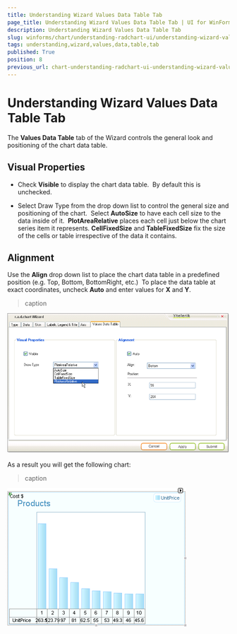 ```yaml
---
title: Understanding Wizard Values Data Table Tab
page_title: Understanding Wizard Values Data Table Tab | UI for WinForms Documentation
description: Understanding Wizard Values Data Table Tab
slug: winforms/chart/understanding-radchart-ui/understanding-wizard-values-data-table-tab
tags: understanding,wizard,values,data,table,tab
published: True
position: 8
previous_url: chart-understanding-radchart-ui-understanding-wizard-values-data-table-tab
---
```


# Understanding Wizard Values Data Table Tab



The __Values Data Table__ tab of the Wizard controls the general look and positioning of the chart data table. 

## Visual Properties

* Check __Visible__ to display the chart data table.  By default this is unchecked.

* Select Draw Type from the drop down list to control the general size and positioning of the chart.  Select __AutoSize__ to have each cell size to the data inside of it.  __PlotAreaRelative__ places each cell just below the chart series item it represents. __CellFixedSize__ and __TableFixedSize__ fix the size of the cells or table irrespective of the data it contains.

## Alignment

Use the __Align__ drop down list to place the chart data table in a predefined position (e.g. Top, Bottom, BottomRight, etc.)  To place the data table at exact coordinates, uncheck __Auto__ and enter values for __X__ and __Y__.
>caption 

![chart-understanding-radchart-ui-understanding-wizard-values-data-table-tab 001](images/chart-understanding-radchart-ui-understanding-wizard-values-data-table-tab001.png)

As a result you will get the following chart:
>caption 

![chart-understanding-radchart-ui-understanding-wizard-values-data-table-tab 002](images/chart-understanding-radchart-ui-understanding-wizard-values-data-table-tab002.png)
